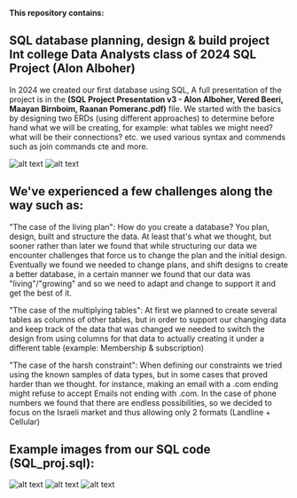 **This repository contains:**

SQL database planning, design & build project
<br>
Int college Data Analysts class of 2024 SQL Project (Alon Alboher)
----------------------------------------------------------

In 2024 we created our first database using SQL, A full presentation of the project is in the **(SQL Project Presentation v3 - Alon Alboher, Vered Beeri, Maayan Birnboim, Raanan Pomeranc.pdf)** file.
We started with the basics by designing two ERDs (using different approaches) to determine before hand what we will be creating, for example: what tables we might need? what will be their connections? etc. we used various syntax and commends such as join commands cte and more.

![alt text](https://static.wixstatic.com/media/8e190f_fae46e7a848e44a99ded2ab4b83773cb~mv2.png/v1/fill/w_1480,h_832,al_c,q_90,usm_0.66_1.00_0.01,enc_auto/8e190f_fae46e7a848e44a99ded2ab4b83773cb~mv2.png)
![alt text](https://static.wixstatic.com/media/8e190f_104633394eff488aa6671ca72fa4debc~mv2.png/v1/fill/w_1480,h_830,al_c,q_90,usm_0.66_1.00_0.01,enc_auto/8e190f_104633394eff488aa6671ca72fa4debc~mv2.png)

We've experienced a few challenges along the way such as:
---------------------------------------------------------

"The case of the living plan":
How do you create a database? You plan, design, built and structure the data.
At least that's what we thought, but sooner rather than later we found that while structuring our data we encounter challenges that force us to change the plan and the initial design.
Eventually we found we needed to change plans, and shift designs to create a better database,
in a certain manner we found that our data was "living"/"growing" and so we need to adapt and change to support it and get the best of it.

"The case of the multiplying tables":
At first we planned to create several tables as columns of other tables, but in order to support our changing data and keep track of the data that was changed we needed to switch the design from using columns for that data to actually creating it under a different table (example: Membership & subscription)

"The case of the harsh constraint":
When defining our constraints we tried using the known samples of data types, but in some cases that proved harder than we thought. for instance, making an email with a .com ending might refuse to accept Emails not ending with .com.
In the case of phone numbers we found that there are endless possibilities, so we decided to focus on the Israeli market and thus allowing only 2 formats (Landline + Cellular)

Example images from our SQL code **(SQL_proj.sql)**:
---------------------------------
![alt text](https://static.wixstatic.com/media/8e190f_93c733852bb740aa8e23c30bdcc98c74~mv2.jpg/v1/fill/w_1480,h_1710,al_c,q_90,usm_0.66_1.00_0.01,enc_auto/8e190f_93c733852bb740aa8e23c30bdcc98c74~mv2.jpg)
![alt text](https://static.wixstatic.com/media/8e190f_1d3260d4fe2f435b92a5c0c1efbc6997~mv2.png/v1/fill/w_1480,h_1438,al_c,q_95,usm_0.66_1.00_0.01,enc_auto/8e190f_1d3260d4fe2f435b92a5c0c1efbc6997~mv2.png)
![alt text](https://static.wixstatic.com/media/8e190f_1a4edd67bbca4d5ab161488e2c6d87ef~mv2.png/v1/fill/w_1480,h_1612,al_c,q_95,usm_0.66_1.00_0.01,enc_auto/8e190f_1a4edd67bbca4d5ab161488e2c6d87ef~mv2.png)
